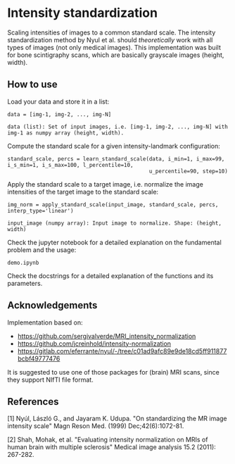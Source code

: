 # Intensity standardization
Scaling intensities of images to a common standard scale. The intensity standardization method by Nyul et al. should 
*theoretically* work with all types of images (not only medical images). This implementation was built for 
bone scintigraphy scans, which are basically grayscale images (height, width).

## How to use
Load your data and store it in a list:
```
data = [img-1, img-2, ..., img-N]

data (list): Set of input images, i.e. [img-1, img-2, ..., img-N] with img-1 as numpy array (height, width).
```
Compute the standard scale for a given intensity-landmark configuration:
```
standard_scale, percs = learn_standard_scale(data, i_min=1, i_max=99, i_s_min=1, i_s_max=100, l_percentile=10, 
                                             u_percentile=90, step=10)
```
Apply the standard scale to a target image, i.e. normalize the image intensities of the target image to the standard 
scale:
```
img_norm = apply_standard_scale(input_image, standard_scale, percs, interp_type='linear')

input_image (numpy array): Input image to normalize. Shape: (height, width)
```
Check the jupyter notebook for a detailed explanation on the fundamental problem and the usage: 
```
demo.ipynb
```
Check the docstrings for a detailed explanation of the functions and its parameters.

## Acknowledgements
Implementation based on:
- https://github.com/sergivalverde/MRI_intensity_normalization
- https://github.com/jcreinhold/intensity-normalization
- https://gitlab.com/eferrante/nyul/-/tree/c01ad9afc89e9de18cd5ff911877bcbf49777476

It is suggested to use one of those packages for (brain) MRI scans, since they support NIfTI file format.

## References
[1] Nyúl, László G., and Jayaram K. Udupa. "On standardizing the MR image intensity scale" Magn Reson Med. (1999) 
Dec;42(6):1072-81.

[2] Shah, Mohak, et al. "Evaluating intensity normalization on MRIs of human brain with multiple sclerosis" Medical 
image analysis 15.2 (2011): 267-282.
